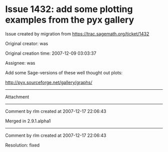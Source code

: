 # Issue 1432: add some plotting examples from the pyx gallery

Issue created by migration from https://trac.sagemath.org/ticket/1432

Original creator: was

Original creation time: 2007-12-09 03:03:37

Assignee: was

Add some Sage-versions of these well thought out plots:

  http://pyx.sourceforge.net/gallery/graphs/



---

Attachment


---

Comment by rlm created at 2007-12-17 22:06:43

Merged in 2.9.1.alpha1


---

Comment by rlm created at 2007-12-17 22:06:43

Resolution: fixed
